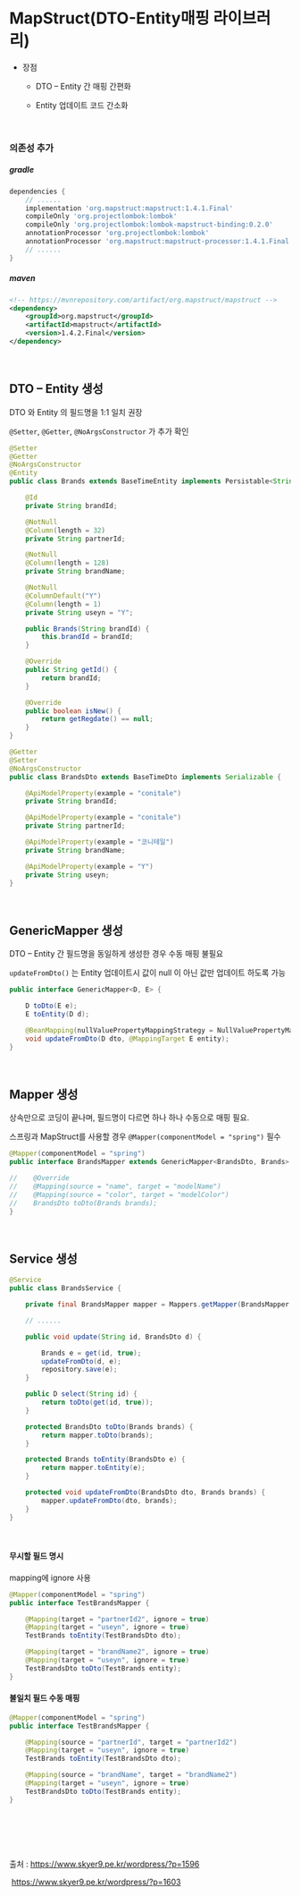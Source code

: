 # MapStruct(DTO-Entity매핑 라이브러리)

* 장점

  * DTO – Entity 간 매핑 간편화	

  * Entity 업데이트 코드 간소화

<br>

### 의존성 추가

##### gradle

```groovy
dependencies {
    // ......
    implementation 'org.mapstruct:mapstruct:1.4.1.Final'
    compileOnly 'org.projectlombok:lombok'
    compileOnly 'org.projectlombok:lombok-mapstruct-binding:0.2.0'
    annotationProcessor 'org.projectlombok:lombok'
    annotationProcessor 'org.mapstruct:mapstruct-processor:1.4.1.Final'
    // ......
}
```

##### maven
```xml
<!-- https://mvnrepository.com/artifact/org.mapstruct/mapstruct -->
<dependency>
    <groupId>org.mapstruct</groupId>
    <artifactId>mapstruct</artifactId>
    <version>1.4.2.Final</version>
</dependency>
```

<br>

## DTO – Entity 생성

DTO 와 Entity 의 필드명을 1:1 일치 권장

`@Setter`, `@Getter`, `@NoArgsConstructor` 가 추가 확인

```java
@Setter
@Getter
@NoArgsConstructor
@Entity
public class Brands extends BaseTimeEntity implements Persistable<String> {

    @Id
    private String brandId;

    @NotNull
    @Column(length = 32)
    private String partnerId;

    @NotNull
    @Column(length = 128)
    private String brandName;

    @NotNull
    @ColumnDefault("Y")
    @Column(length = 1)
    private String useyn = "Y";

    public Brands(String brandId) {
        this.brandId = brandId;
    }

    @Override
    public String getId() {
        return brandId;
    }

    @Override
    public boolean isNew() {
        return getRegdate() == null;
    }
}
```
```java
@Getter
@Setter
@NoArgsConstructor
public class BrandsDto extends BaseTimeDto implements Serializable {

    @ApiModelProperty(example = "conitale")
    private String brandId;

    @ApiModelProperty(example = "conitale")
    private String partnerId;

    @ApiModelProperty(example = "코니테일")
    private String brandName;

    @ApiModelProperty(example = "Y")
    private String useyn;
}
```

<br>

## GenericMapper 생성

DTO – Entity 간 필드명을 동일하게 생성한 경우 수동 매핑 불필요

`updateFromDto()` 는 Entity 업데이트시 값이 null 이 아닌 값만 업데이트 하도록 가능

```java
public interface GenericMapper<D, E> {

    D toDto(E e);
    E toEntity(D d);

    @BeanMapping(nullValuePropertyMappingStrategy = NullValuePropertyMappingStrategy.IGNORE)
    void updateFromDto(D dto, @MappingTarget E entity);
}
```

<br>

## Mapper 생성

상속만으로 코딩이 끝나며, 필드명이 다르면 하나 하나 수동으로 매핑 필요.

스프링과 MapStruct를 사용할 경우 `@Mapper(componentModel = "spring")`  필수

```java
@Mapper(componentModel = "spring")
public interface BrandsMapper extends GenericMapper<BrandsDto, Brands> {

//    @Override
//    @Mapping(source = "name", target = "modelName")
//    @Mapping(source = "color", target = "modelColor")
//    BrandsDto toDto(Brands brands);
}
```

<br>

## Service 생성

```java
@Service
public class BrandsService {

    private final BrandsMapper mapper = Mappers.getMapper(BrandsMapper.class);

    // ......

    public void update(String id, BrandsDto d) {

        Brands e = get(id, true);
        updateFromDto(d, e);
        repository.save(e);
    }

    public D select(String id) {
        return toDto(get(id, true));
    }

    protected BrandsDto toDto(Brands brands) {
        return mapper.toDto(brands);
    }

    protected Brands toEntity(BrandsDto e) {
        return mapper.toEntity(e);
    }

    protected void updateFromDto(BrandsDto dto, Brands brands) {
        mapper.updateFromDto(dto, brands);
    }
}
```

<br>

#### 무시할 필드 명시

mapping에 ignore 사용

```java
@Mapper(componentModel = "spring")
public interface TestBrandsMapper {

    @Mapping(target = "partnerId2", ignore = true)
    @Mapping(target = "useyn", ignore = true)
    TestBrands toEntity(TestBrandsDto dto);

    @Mapping(target = "brandName2", ignore = true)
    @Mapping(target = "useyn", ignore = true)
    TestBrandsDto toDto(TestBrands entity);
}
```

#### 불일치 필드 수동 매핑

```java
@Mapper(componentModel = "spring")
public interface TestBrandsMapper {

    @Mapping(source = "partnerId", target = "partnerId2")
    @Mapping(target = "useyn", ignore = true)
    TestBrands toEntity(TestBrandsDto dto);

    @Mapping(source = "brandName", target = "brandName2")
    @Mapping(target = "useyn", ignore = true)
    TestBrandsDto toDto(TestBrands entity);
}
```

<br><br><br><br>

출처 : https://www.skyer9.pe.kr/wordpress/?p=1596

​	https://www.skyer9.pe.kr/wordpress/?p=1603



